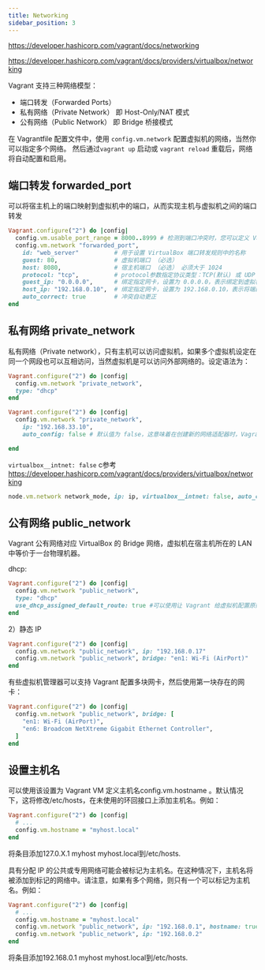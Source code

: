 ```yaml
---
title: Networking
sidebar_position: 3
---
```

https://developer.hashicorp.com/vagrant/docs/networking

https://developer.hashicorp.com/vagrant/docs/providers/virtualbox/networking

Vagrant 支持三种网络模型：
- 端口转发（Forwarded Ports）
- 私有网络（Private Network） 即 Host-Only/NAT 模式
- 公有网络（Public Network）  即 Bridge 桥接模式

在 Vagrantfile 配置文件中，使用 `config.vm.network` 配置虚拟机的网络，当然你可以指定多个网络。
然后通过`vagrant up` 启动或 `vagrant reload` 重载后，网络将自动配置和启用。

## 端口转发 forwarded_port

可以将宿主机上的端口映射到虚拟机中的端口，从而实现主机与虚拟机之间的端口转发

```ruby
Vagrant.configure("2") do |config|
  config.vm.usable_port_range = 8000..8999 # 检测到端口冲突时，您可以定义 Vagrant 可分配的允许端口范围。
  config.vm.network "forwarded_port",
    id: "web_server"          # 用于设置 VirtualBox 端口转发规则中的名称
    guest: 80,                # 虚拟机端口 （必选）
    host: 8080,               # 宿主机端口 （必选） 必须大于 1024
    protocol: "tcp",          # protocol参数指定协议类型：TCP(默认) 或 UDP
    guest_ip: "0.0.0.0",      # 绑定指定网卡，设置为 0.0.0.0，表示绑定到虚拟机的所有网卡上
    host_ip: "192.168.0.10",  # 绑定指定网卡，设置为 192.168.0.10，表示将端口转发到主机的该网卡上
    auto_correct: true        # 冲突自动更正
end
```

## 私有网络 private_network

私有网络（Private network），只有主机可以访问虚拟机，如果多个虚拟机设定在同一个网段也可以互相访问，当然虚拟机是可以访问外部网络的。设定语法为：

```ruby
Vagrant.configure("2") do |config|
  config.vm.network "private_network", 
  type: "dhcp"
end
```

```ruby
Vagrant.configure("2") do |config|
  config.vm.network "private_network", 
    ip: "192.168.33.10",
    auto_config: false # 默认值为 false，这意味着在创建新的网络适配器时，Vagrant 不会自动分配 IP 地址和子网掩码，而是需要手动配置网络设置。如果你想要自动配置网络，则需要将 auto_config 参数设置为 true。

end
```
 `virtualbox__intnet: false` c参考 https://developer.hashicorp.com/vagrant/docs/providers/virtualbox/networking
```ruby
node.vm.network network_mode, ip: ip, virtualbox__intnet: false, auto_config: true
```

## 公有网络 public_network

Vagrant 公有网络对应 VirtualBox 的 Bridge 网络，虚拟机在宿主机所在的 LAN 中等价于一台物理机器。

dhcp:

```ruby
Vagrant.configure("2") do |config|
  config.vm.network "public_network",
  type: "dhcp"
  use_dhcp_assigned_default_route: true #可以使用让 Vagrant 给虚拟机配置原始的默认路由：
end
```

2）静态 IP

```ruby
Vagrant.configure("2") do |config|
  config.vm.network "public_network", ip: "192.168.0.17"
  config.vm.network "public_network", bridge: "en1: Wi-Fi (AirPort)"
end 
```
有些虚拟机管理器可以支持 Vagrant 配置多块网卡，然后使用第一块存在的网卡：

```ruby
Vagrant.configure("2") do |config|
  config.vm.network "public_network", bridge: [
    "en1: Wi-Fi (AirPort)",
    "en6: Broadcom NetXtreme Gigabit Ethernet Controller",
  ]
end
```

## 设置主机名
可以使用该设置为 Vagrant VM 定义主机名config.vm.hostname 。默认情况下，这将修改/etc/hosts，在未使用的环回接口上添加主机名。例如：

```ruby
Vagrant.configure("2") do |config|
  # ...
  config.vm.hostname = "myhost.local"
end
```

将条目添加127.0.X.1 myhost myhost.local到/etc/hosts.

具有分配 IP 的公共或专用网络可能会被标记为主机名。在这种情况下，主机名将被添加到标记的网络中。请注意，如果有多个网络，则只有一个可以标记为主机名。例如：
```ruby
Vagrant.configure("2") do |config|
  # ...
  config.vm.hostname = "myhost.local"
  config.vm.network "public_network", ip: "192.168.0.1", hostname: true
  config.vm.network "public_network", ip: "192.168.0.2"
end
```
将条目添加192.168.0.1 myhost myhost.local到/etc/hosts.

